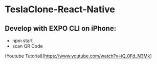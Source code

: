 # TeslaClone-React-Native

## Develop with EXPO CLI on iPhone:
* npm start
* scan QR Code

(Youtube Tutorial)[https://www.youtube.com/watch?v=iQ_0Fd_N3Mk]
